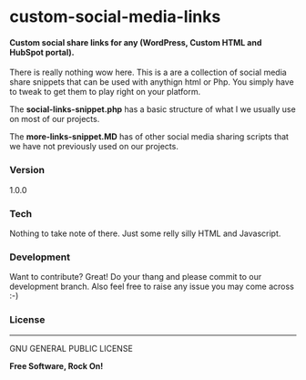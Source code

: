 # custom-social-media-links

#### Custom social share links for any (WordPress, Custom HTML and HubSpot portal).

There is really nothing wow here. This is a are a collection of social media share snippets that can be used with anythign html or Php. You simply have to tweak to get them to play right on your platform. 

The **social-links-snippet.php** has a basic structure of what I we usually use on most of our projects. 

The **more-links-snippet.MD** has of other social media sharing scripts that we have not previously used on our projects. 

  

### Version
1.0.0


### Tech

Nothing to take note of there. Just some relly silly HTML and Javascript. 

### Development

Want to contribute? Great! Do your thang and please commit to our development branch. Also feel free to raise any issue you may come across :-)


### License
----

GNU GENERAL PUBLIC LICENSE


**Free Software, Rock On!**

[archie makuwa]:http://aatsol.co.za/
[@aatsol]:http://twitter.com/aatsol
